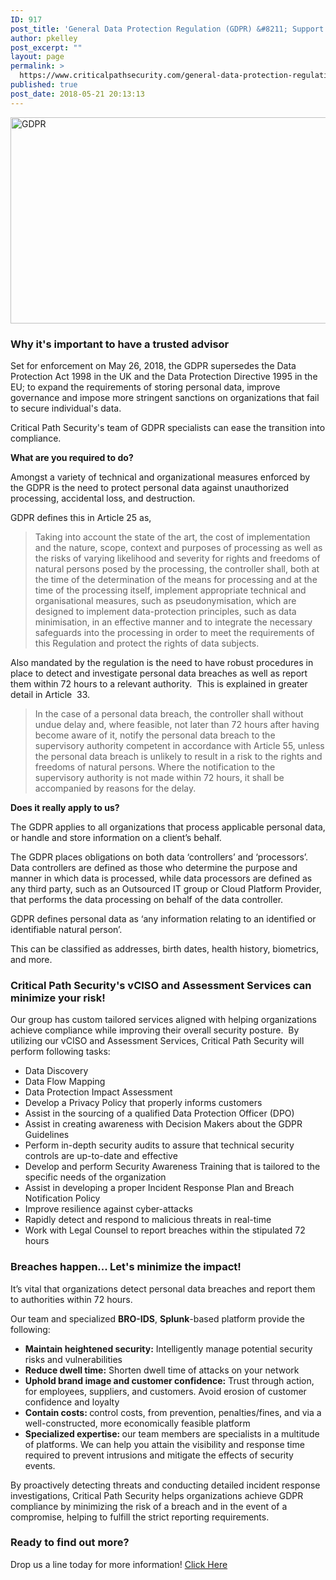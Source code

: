 ```yaml
---
ID: 917
post_title: 'General Data Protection Regulation (GDPR) &#8211; Support Services'
author: pkelley
post_excerpt: ""
layout: page
permalink: >
  https://www.criticalpathsecurity.com/general-data-protection-regulation-gdpr-support-services/
published: true
post_date: 2018-05-21 20:13:13
---
```

<img title="GDPR" src="https://www.criticalpathsecurity.com/wp-content/uploads/2017/12/GDPR.jpg" alt="GDPR" width="991" height="330" />
<h3>Why it's important to have a trusted advisor</h3>
Set for enforcement on May 26, 2018, the GDPR supersedes the Data Protection Act 1998 in the UK and the Data Protection Directive 1995 in the EU; to expand the requirements of storing personal data, improve governance and impose more stringent sanctions on organizations that fail to secure individual's data.

Critical Path Security's team of GDPR specialists can ease the transition into compliance.

<strong>What are you required to do?</strong>

Amongst a variety of technical and organizational measures enforced by the GDPR is the need to protect personal data against unauthorized processing, accidental loss, and destruction.

GDPR defines this in Article 25 as,
<blockquote>Taking into account the state of the art, the cost of implementation and the nature, scope, context and purposes of processing as well as the risks of varying likelihood and severity for rights and freedoms of natural persons posed by the processing, the controller shall, both at the time of the determination of the means for processing and at the time of the processing itself, implement appropriate technical and organisational measures, such as pseudonymisation, which are designed to implement data-protection principles, such as data minimisation, in an effective manner and to integrate the necessary safeguards into the processing in order to meet the requirements of this Regulation and protect the rights of data subjects.</blockquote>
Also mandated by the regulation is the need to have robust procedures in place to detect and investigate personal data breaches as well as report them within 72 hours to a relevant authority.  This is explained in greater detail in Article  33.
<blockquote>In the case of a personal data breach, the controller shall without undue delay and, where feasible, not later than 72 hours after having become aware of it, notify the personal data breach to the supervisory authority competent in accordance with Article 55, unless the personal data breach is unlikely to result in a risk to the rights and freedoms of natural persons. Where the notification to the supervisory authority is not made within 72 hours, it shall be accompanied by reasons for the delay.</blockquote>
<strong>Does it really apply to us?</strong>

The GDPR applies to all organizations that process applicable personal data, or handle and store information on a client’s behalf.

The GDPR places obligations on both data ‘controllers’ and ‘processors’. Data controllers are defined as those who determine the purpose and manner in which data is processed, while data processors are defined as any third party, such as an Outsourced IT group or Cloud Platform Provider, that performs the data processing on behalf of the data controller.

GDPR defines personal data as ‘any information relating to an identified or identifiable natural person’.

This can be classified as addresses, birth dates, health history, biometrics, and more.
<h3>Critical Path Security's vCISO and Assessment Services can minimize your risk!</h3>
Our group has custom tailored services aligned with helping organizations achieve compliance while improving their overall security posture.  By utilizing our vCISO and Assessment Services, Critical Path Security will perform following tasks:
<ul>
 	<li>Data Discovery</li>
 	<li>Data Flow Mapping</li>
 	<li>Data Protection Impact Assessment</li>
 	<li>Develop a Privacy Policy that properly informs customers</li>
 	<li>Assist in the sourcing of a qualified Data Protection Officer (DPO)</li>
 	<li>Assist in creating awareness with Decision Makers about the GDPR Guidelines</li>
 	<li>Perform in-depth security audits to assure that technical security controls are up-to-date and effective</li>
 	<li>Develop and perform Security Awareness Training that is tailored to the specific needs of the organization</li>
 	<li>Assist in developing a proper Incident Response Plan and Breach Notification Policy</li>
 	<li>Improve resilience against cyber-attacks</li>
 	<li>Rapidly detect and respond to malicious threats in real-time</li>
 	<li>Work with Legal Counsel to report breaches within the stipulated 72 hours</li>
</ul>
<h3>Breaches happen... Let's minimize the impact!</h3>
It’s vital that organizations detect personal data breaches and report them to authorities within 72 hours.

Our team and specialized <strong>BRO-IDS</strong>, <strong>Splunk</strong>-based platform provide the following:
<ul>
 	<li><b>Maintain heightened security</b><b>:</b> Intelligently manage potential security risks and vulnerabilities</li>
 	<li><b>Reduce dwell time</b><b>:</b> Shorten dwell time of attacks on your network</li>
 	<li><b>Uphold brand image and customer confidence:</b> Trust through action, for employees, suppliers, and customers. Avoid erosion of customer confidence and loyalty</li>
 	<li><b>Contain costs: </b>control costs, from prevention, penalties/fines, and via a well-constructed, more economically feasible platform</li>
 	<li><b>Specialized expertise: </b>our team members are specialists in a multitude of platforms. We can help you attain the visibility and response time required to prevent intrusions and mitigate the effects of security events.</li>
</ul>
By proactively detecting threats and conducting detailed incident response investigations, Critical Path Security helps organizations achieve GDPR compliance by minimizing the risk of a breach and in the event of a compromise, helping to fulfill the strict reporting requirements.
<h3>Ready to find out more?</h3>
Drop us a line today for more information!

<a role="button" href="https://www.criticalpathsecurity.com/contact/" target="_self">
Click Here
</a>